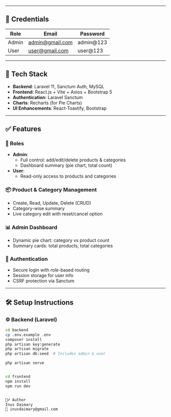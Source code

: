 
---

## 🔐 Credentials

| Role  | Email             | Password    |
|-------|------------------|-------------|
| Admin | admin@gmail.com  | admin@123   |
| User  | user@gmail.com   | user@123    |

---

## 🧰 Tech Stack

- **Backend**: Laravel 11, Sanctum Auth, MySQL
- **Frontend**: React.js + Vite + Axios + Bootstrap 5
- **Authentication**: Laravel Sanctum
- **Charts**: Recharts (for Pie Charts)
- **UI Enhancements**: React-Toastify, Bootstrap

---

## ✅ Features

### 👤 Roles
- **Admin**:
  - Full control: add/edit/delete products & categories
  - Dashboard summary (pie chart, total count)
- **User**:
  - Read-only access to products and categories

### 📦 Product & Category Management
- Create, Read, Update, Delete (CRUD)
- Category-wise summary
- Live category edit with reset/cancel option

### 📊 Admin Dashboard
- Dynamic pie chart: category vs product count
- Summary cards: total products, total categories

### 🔐 Authentication
- Secure login with role-based routing
- Session storage for user info
- CSRF protection via Sanctum

---

## 🛠️ Setup Instructions

### ⚙️ Backend (Laravel)
```bash
cd backend
cp .env.example .env
composer install
php artisan key:generate
php artisan migrate
php artisan db:seed  # Includes admin & user

php artisan serve


cd frontend
npm install
npm run dev


🙋‍♂️ Author
Inus Daimary
📧 inusdaimary@gmail.com

